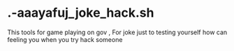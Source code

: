 # .-aaayafuj_joke_hack.sh
This tools for game playing on gov , For joke just to testing yourself how can feeling you when you try hack someone
